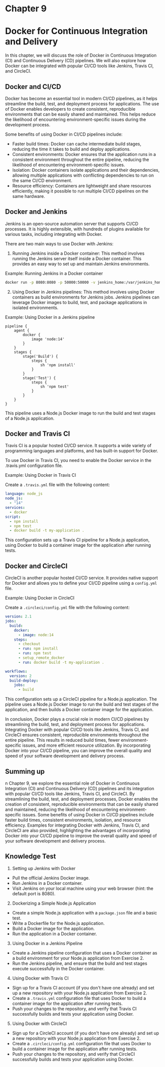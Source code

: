 # Chapter 9

# Docker for Continuous Integration and Delivery

In this chapter, we will discuss the role of Docker in Continuous Integration (CI) and Continuous Delivery (CD) pipelines. We will also explore how Docker can be integrated with popular CI/CD tools like Jenkins, Travis CI, and CircleCI.

## Docker and CI/CD

Docker has become an essential tool in modern CI/CD pipelines, as it helps streamline the build, test, and deployment process for applications. The use of Docker enables developers to create consistent, reproducible environments that can be easily shared and maintained. This helps reduce the likelihood of encountering environment-specific issues during the development process.

Some benefits of using Docker in CI/CD pipelines include:

- Faster build times: Docker can cache intermediate build stages, reducing the time it takes to build and deploy applications.
- Consistent environments: Docker ensures that the application runs in a consistent environment throughout the entire pipeline, reducing the likelihood of encountering environment-specific issues.
- Isolation: Docker containers isolate applications and their dependencies, allowing multiple applications with conflicting dependencies to run on the same CI/CD environment.
- Resource efficiency: Containers are lightweight and share resources efficiently, making it possible to run multiple CI/CD pipelines on the same hardware.

## Docker and Jenkins

Jenkins is an open-source automation server that supports CI/CD processes. It is highly extensible, with hundreds of plugins available for various tasks, including integrating with Docker.

There are two main ways to use Docker with Jenkins:

1. Running Jenkins inside a Docker container: This method involves running the Jenkins server itself inside a Docker container. This provides an easy way to set up and maintain Jenkins environments.

Example: Running Jenkins in a Docker container

```bash
docker run -p 8080:8080 -p 50000:50000 -v jenkins_home:/var/jenkins_home jenkins/jenkins:lts
```

2. Using Docker in Jenkins pipelines: This method involves using Docker containers as build environments for Jenkins jobs. Jenkins pipelines can leverage Docker images to build, test, and package applications in isolated environments.

Example: Using Docker in a Jenkins pipeline

```
pipeline {
    agent {
        docker {
            image 'node:14'
        }
    }
    stages {
        stage('Build') {
            steps {
                sh 'npm install'
            }
        }
        stage('Test') {
            steps {
                sh 'npm test'
            }
        }
    }
}
```

This pipeline uses a Node.js Docker image to run the build and test stages of a Node.js application.

## Docker and Travis CI

Travis CI is a popular hosted CI/CD service. It supports a wide variety of programming languages and platforms, and has built-in support for Docker.

To use Docker in Travis CI, you need to enable the Docker service in the .travis.yml configuration file.

Example: Using Docker in Travis CI

Create a `.travis.yml` file with the following content:

```yaml
language: node_js
node_js:
  - "14"
services:
  - docker
script:
  - npm install
  - npm test
  - docker build -t my-application .
```

This configuration sets up a Travis CI pipeline for a Node.js application, using Docker to build a container image for the application after running tests.

## Docker and CircleCI

CircleCI is another popular hosted CI/CD service. It provides native support for Docker and allows you to define your CI/CD pipeline using a `config.yml` file.

Example: Using Docker in CircleCI

Create a `.circleci/config.yml` file with the following content:

```yaml
version: 2.1
jobs:
  build:
    docker:
      - image: node:14
    steps:
      - checkout
      - run: npm install
      - run: npm test
      - setup_remote_docker
      - run: docker build -t my-application .

workflows:
  version: 2
  build-deploy:
    jobs:
      - build
```

This configuration sets up a CircleCI pipeline for a Node.js application. The pipeline uses a Node.js Docker image to run the build and test stages of the application, and then builds a Docker container image for the application.

In conclusion, Docker plays a crucial role in modern CI/CD pipelines by streamlining the build, test, and deployment process for applications. Integrating Docker with popular CI/CD tools like Jenkins, Travis CI, and CircleCI ensures consistent, reproducible environments throughout the entire pipeline. This results in reduced build times, fewer environment-specific issues, and more efficient resource utilization. By incorporating Docker into your CI/CD pipeline, you can improve the overall quality and speed of your software development and delivery process.

## Summing up

n Chapter 9, we explore the essential role of Docker in Continuous Integration (CI) and Continuous Delivery (CD) pipelines and its integration with popular CI/CD tools like Jenkins, Travis CI, and CircleCI. By streamlining the build, test, and deployment processes, Docker enables the creation of consistent, reproducible environments that can be easily shared and maintained, reducing the likelihood of encountering environment-specific issues. Some benefits of using Docker in CI/CD pipelines include faster build times, consistent environments, isolation, and resource efficiency. Examples for integrating Docker with Jenkins, Travis CI, and CircleCI are also provided, highlighting the advantages of incorporating Docker into your CI/CD pipeline to improve the overall quality and speed of your software development and delivery process.

## Knowledge Test

1. Setting up Jenkins with Docker

- Pull the official Jenkins Docker image.
- Run Jenkins in a Docker container.
- Visit Jenkins on your local machine using your web browser (hint: the default port is 8080).

2. Dockerizing a Simple Node.js Application

- Create a simple Node.js application with a `package.json` file and a basic test.
- Write a Dockerfile for the Node.js application.
- Build a Docker image for the application.
- Run the application in a Docker container.

3. Using Docker in a Jenkins Pipeline

- Create a Jenkins pipeline configuration that uses a Docker container as a build environment for your Node.js application from Exercise 2.
- Run the Jenkins pipeline, and ensure that the build and test stages execute successfully in the Docker container.

4. Using Docker with Travis CI

- Sign up for a Travis CI account (if you don't have one already) and set up a new repository with your Node.js application from Exercise 2.
- Create a `.travis.yml` configuration file that uses Docker to build a container image for the application after running tests.
- Push your changes to the repository, and verify that Travis CI successfully builds and tests your application using Docker.

5. Using Docker with CircleCI

- Sign up for a CircleCI account (if you don't have one already) and set up a new repository with your Node.js application from Exercise 2.
- Create a `.circleci/config.yml` configuration file that uses Docker to build a container image for the application after running tests.
- Push your changes to the repository, and verify that CircleCI successfully builds and tests your application using Docker.
